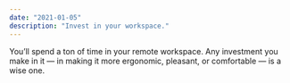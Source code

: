 ```yaml
---
date: "2021-01-05"
description: "Invest in your workspace."
---
```


You’ll spend a ton of time in your remote workspace. Any investment you make in it — in making it more ergonomic, pleasant, or comfortable — is a wise one.